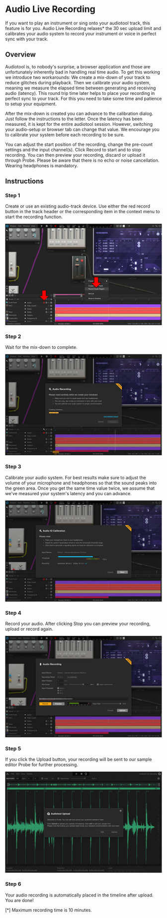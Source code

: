 # Audio Live Recording

If you want to play an instrument or sing onto your audiotool track,
this feature is for you. Audio Live Recording relaxes\* the 30 sec
upload limit and calibrates your audio system to record your instrument
or voice in perfect sync with your track.

## Overview

Audiotool is, to nobody's surprise, a browser application and those are
unfortunately inherently bad in handling real time audio. To get this
working we introduce two workarounds: We create a mix-down of your track
to reduce glitches during playback. Then we calibrate your audio system,
meaning we measure the elapsed time between generating and receiving
audio (latency). This round trip time later helps to place your
recording in perfect sync to your track. For this you need to take some
time and patience to setup your equipment.

After the mix-down is created you can advance to the calibration dialog.
Just follow the instructions to the letter. Once the latency has been
measured, it is kept for the entire audiotool session. However,
switching your audio-setup or browser tab can change that value. We
encourage you to calibrate your system before each recording to be sure.

You can adjust the start position of the recording, change the pre-count
settings and the input channel(s). Click Record to start and to stop
recording. You can then preview your recording, discard or upload it
through Probe. Please be aware that there is no echo or noise
cancellation. Wearing headphones is mandatory.

## Instructions

### Step 1

Create or use an existing audio-track device. Use either the red record
button in the track header or the corresponding item in the context menu
to start the recording function.

![/images/ar-01.jpg](/images/ar-01.jpg
"/images/ar-01.jpg")

### Step 2

Wait for the mix-down to complete.

![/images/ar-02.jpg](/images/ar-02.jpg
"/images/ar-02.jpg")

### Step 3

Calibrate your audio system. For best results make sure to adjust the
volume of your microphone and headphones so that the sound peaks into
the green area. Once you get the same time value twice, we assume that
we've measured your system's latency and you can advance.

![/images/ar-03.jpg](/images/ar-03.jpg
"/images/ar-03.jpg")

### Step 4

Record your audio. After clicking Stop you can preview your recording,
upload or record again.

![/images/ar-05.jpg](/images/ar-05.jpg
"/images/ar-05.jpg")

### Step 5

If you click the Upload button, your recording will be sent to our
sample editor Probe for further processing.

![/images/ar-06.jpg](/images/ar-06.jpg
"/images/ar-06.jpg")

### Step 6

Your audio recording is automatically placed in the timeline after
upload. You are done\!

\[\*\] Maximum recording time is 10 minutes.
